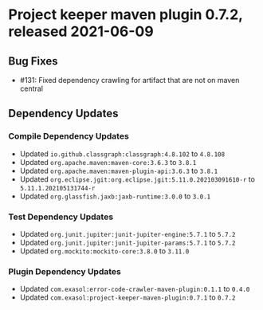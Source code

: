# Project keeper maven plugin 0.7.2, released 2021-06-09

## Bug Fixes

* #131: Fixed dependency crawling for artifact that are not on maven central

## Dependency Updates

### Compile Dependency Updates

* Updated `io.github.classgraph:classgraph:4.8.102` to `4.8.108`
* Updated `org.apache.maven:maven-core:3.6.3` to `3.8.1`
* Updated `org.apache.maven:maven-plugin-api:3.6.3` to `3.8.1`
* Updated `org.eclipse.jgit:org.eclipse.jgit:5.11.0.202103091610-r` to `5.11.1.202105131744-r`
* Updated `org.glassfish.jaxb:jaxb-runtime:3.0.0` to `3.0.1`

### Test Dependency Updates

* Updated `org.junit.jupiter:junit-jupiter-engine:5.7.1` to `5.7.2`
* Updated `org.junit.jupiter:junit-jupiter-params:5.7.1` to `5.7.2`
* Updated `org.mockito:mockito-core:3.8.0` to `3.11.0`

### Plugin Dependency Updates

* Updated `com.exasol:error-code-crawler-maven-plugin:0.1.1` to `0.4.0`
* Updated `com.exasol:project-keeper-maven-plugin:0.7.1` to `0.7.2`
